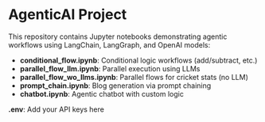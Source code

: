 
# AgenticAI Project

This repository contains Jupyter notebooks demonstrating agentic workflows using LangChain, LangGraph, and OpenAI models:

- **conditional_flow.ipynb**: Conditional logic workflows (add/subtract, etc.)
- **parallel_flow_llm.ipynb**: Parallel execution using LLMs
- **parallel_flow_wo_llms.ipynb**: Parallel flows for cricket stats (no LLM)
- **prompt_chain.ipynb**: Blog generation via prompt chaining
- **chatbot.ipynb**: Agentic chatbot with custom logic

**.env**: Add your API keys here
